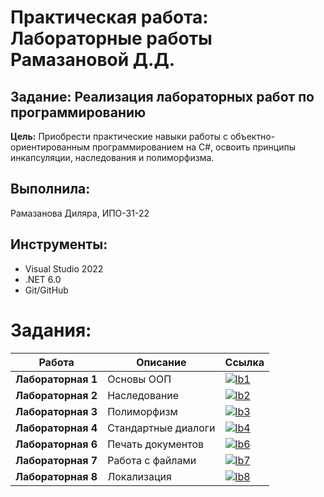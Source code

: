 # Практическая работа: Лабораторные работы Рамазановой Д.Д.

## Задание: Реализация лабораторных работ по программированию
**Цель:** Приобрести практические навыки работы с объектно-ориентированным программированием на C#, освоить принципы инкапсуляции, наследования и полиморфизма.

## Выполнила:
Рамазанова Диляра, ИПО-31-22

## Инструменты:
- Visual Studio 2022
- .NET 6.0
- Git/GitHub

# Задания:
| Работа | Описание | Ссылка |
|--------|----------|--------|
| **Лабораторная 1** | Основы ООП | [![lb1](https://img.shields.io/badge/🔢_Код-4285F4?style=flat-square)](lb1) |
| **Лабораторная 2** | Наследование | [![lb2](https://img.shields.io/badge/🧬_Код-4285F4?style=flat-square)](lb2) |
| **Лабораторная 3** | Полиморфизм | [![lb3](https://img.shields.io/badge/🔄_Код-4285F4?style=flat-square)](lb3) |
| **Лабораторная 4** | Стандартные диалоги | [![lb4](https://img.shields.io/badge/💬_Код-4285F4?style=flat-square)](lb4/TestStandartDialog) |
| **Лабораторная 6** | Печать документов | [![lb6](https://img.shields.io/badge/🖨️_Код-4285F4?style=flat-square)](lb6/WinPrint) |
| **Лабораторная 7** | Работа с файлами | [![lb7](https://img.shields.io/badge/📂_Код-4285F4?style=flat-square)](lb7) |
| **Лабораторная 8** | Локализация | [![lb8](https://img.shields.io/badge/🌐_Код-4285F4?style=flat-square)](lb8/WinLanguage) |
